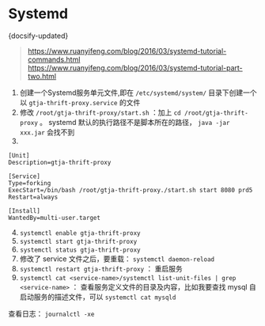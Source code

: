 #  Systemd
{docsify-updated}

> https://www.ruanyifeng.com/blog/2016/03/systemd-tutorial-commands.html  
> https://www.ruanyifeng.com/blog/2016/03/systemd-tutorial-part-two.html


1. 创建一个Systemd服务单元文件,即在 `/etc/systemd/system/` 目录下创建一个以 `gtja-thrift-proxy.service` 的文件
2. 修改 `/root/gtja-thrift-proxy/start.sh` ：加上 `cd /root/gtja-thrift-proxy` 。 systemd 默认的执行路径不是脚本所在的路径， `java -jar xxx.jar` 会找不到
3. 
```
[Unit]
Description=gtja-thrift-proxy

[Service]
Type=forking
ExecStart=/bin/bash /root/gtja-thrift-proxy./start.sh start 8080 prd5
Restart=always

[Install]
WantedBy=multi-user.target
```
4. `systemctl enable gtja-thrift-proxy`
5. `systemctl start gtja-thrift-proxy`
6. `systemctl status gtja-thrift-proxy`
7. 修改了 service 文件之后，要重载： `systemctl daemon-reload`
8. `systemctl restart gtja-thrift-proxy` ： 重启服务
9. `systemctl cat <service-name>/systemctl list-unit-files | grep <service-name>` ： 查看服务定义文件的目录及内容，比如我要查找 mysql 自启动服务的描述文件，可以 `systemctl cat mysqld`


查看日志： `journalctl -xe`